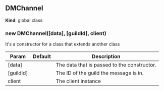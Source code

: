 <a name="DMChannel"></a>

## DMChannel
**Kind**: global class  
<a name="new_DMChannel_new"></a>

### new DMChannel([data], [guildId], client)
It's a constructor for a class that extends another class


| Param | Default | Description |
| --- | --- | --- |
| [data] |  | The data that is passed to the constructor. |
| [guildId] | <code></code> | The ID of the guild the message is in. |
| client |  | The client instance |


